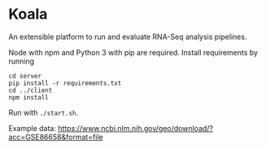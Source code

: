 # Koala

An extensible platform to run and evaluate RNA-Seq analysis pipelines.

Node with npm and Python 3 with pip are required.
Install requirements by running

```
cd server
pip install -r requirements.txt
cd ../client
npm install
```

Run with `./start.sh`.

Example data: https://www.ncbi.nlm.nih.gov/geo/download/?acc=GSE86658&format=file
